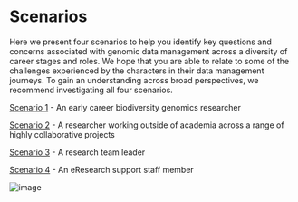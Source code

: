 # Scenarios

Here we present four scenarios to help you identify key questions and concerns associated with genomic data management across a diversity of career stages and roles. We hope that you are able to relate to some of the challenges experienced by the characters in their data management journeys. To gain an understanding across broad perspectives, we recommend investigating all four scenarios.

[Scenario 1](https://genomicsaotearoa.github.io/data-management-resources/scenarios/scenario1/) - An early career biodiversity genomics researcher

[Scenario 2](https://genomicsaotearoa.github.io/data-management-resources/scenarios/scenario2/) - A researcher working outside of academia across a range of highly collaborative projects

[Scenario 3](https://genomicsaotearoa.github.io/data-management-resources/scenarios/scenario3/) - A research team leader

[Scenario 4](https://genomicsaotearoa.github.io/data-management-resources/scenarios/scenario4/) - An eResearch support staff member

![image](./figures/research-team.png)
